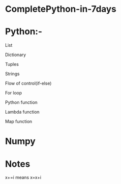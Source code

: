 # CompletePython-in-7days

# Python:-
 List

 Dictionary

 Tuples

 Strings

 Flow of control(if-else)

 For loop

 Python function

 Lambda function

 Map function

# Numpy

# Notes
x+=i
means x=x+i
